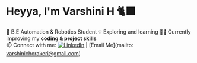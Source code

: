 # Heyya, I'm Varshini H 🐈‍⬛  
🚀 B.E Automation & Robotics Student
💡 Exploring and learning 
👩‍💻 Currently improving my **coding & project skills**  
📫 Connect with me: [![LinkedIn](https://img.shields.io/badge/LinkedIn-Profile-blue?logo=linkedin)](https://www.linkedin.com/in/Varshini-Horakeri/) | [Email Me](mailto: varshinichorakeri@gmail.com)

